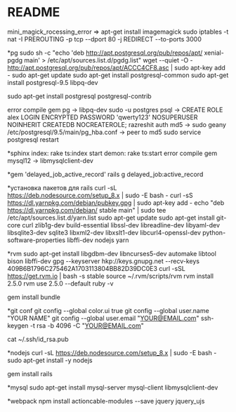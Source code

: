 # README

mini_magick_rocessing_error => apt-get install imagemagick
sudo iptables -t nat -I PREROUTING -p tcp --dport 80 -j REDIRECT --to-ports 3000

*pg
sudo sh -c "echo 'deb http://apt.postgresql.org/pub/repos/apt/ xenial-pgdg main' > /etc/apt/sources.list.d/pgdg.list"
wget --quiet -O - http://apt.postgresql.org/pub/repos/apt/ACCC4CF8.asc | sudo apt-key add -
sudo apt-get update
sudo apt-get install postgresql-common
sudo apt-get install postgresql-9.5 libpq-dev

sudo apt-get install postgresql postgresql-contrib

error compile gem pg -> libpq-dev
sudo -u postgres psql ->
CREATE ROLE alex LOGIN
ENCRYPTED PASSWORD 'qwerty123'
NOSUPERUSER NOINHERIT CREATEDB NOCREATEROLE;
razreshit auth md5 ->
sudo geany /etc/postgresql/9.5/main/pg_hba.conf -> peer to md5
sudo service postgresql restart

*sphinx
index: rake ts:index
start demon: rake ts:start
error compile gem mysql12 -> libmysqlclient-dev

*gem 'delayed_job_active_record'
rails g delayed_job:active_record

*установка пакетов для rails
curl -sL https://deb.nodesource.com/setup_8.x | sudo -E bash -
curl -sS https://dl.yarnpkg.com/debian/pubkey.gpg | sudo apt-key add -
echo "deb https://dl.yarnpkg.com/debian/ stable main" | sudo tee /etc/apt/sources.list.d/yarn.list
sudo apt-get update
sudo apt-get install git-core curl zlib1g-dev build-essential libssl-dev libreadline-dev libyaml-dev libsqlite3-dev sqlite3 libxml2-dev libxslt1-dev libcurl4-openssl-dev python-software-properties libffi-dev nodejs yarn

*rvm
sudo apt-get install libgdbm-dev libncurses5-dev automake libtool bison libffi-dev
gpg --keyserver hkp://keys.gnupg.net --recv-keys 409B6B1796C275462A1703113804BB82D39DC0E3
curl -sSL https://get.rvm.io | bash -s stable
source ~/.rvm/scripts/rvm
rvm install 2.5.0
rvm use 2.5.0 --default
ruby -v

gem install bundle

*git conf
git config --global color.ui true
git config --global user.name "YOUR NAME"
git config --global user.email "YOUR@EMAIL.com"
ssh-keygen -t rsa -b 4096 -C "YOUR@EMAIL.com"

cat ~/.ssh/id_rsa.pub

*nodejs
curl -sL https://deb.nodesource.com/setup_8.x | sudo -E bash -
sudo apt-get install -y nodejs

gem install rails

*mysql
sudo apt-get install mysql-server mysql-client libmysqlclient-dev

*webpack
npm install actioncable-modules --save
            jquery jquery_ujs
